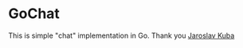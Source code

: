 # GoChat
This is simple "chat" implementation in Go. Thank you [Jaroslav Kuba](https://www.facebook.com/twoleds?fref=pb&hc_location=profile_browser)
